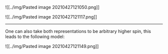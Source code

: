 ![[../img/Pasted image 20210427121050.png]]

![[../img/Pasted image 20210427121117.png]]

---

One can also take both representations to be arbitrary higher spin, this leads to the following model:

![[../img/Pasted image 20210427121149.png]]

